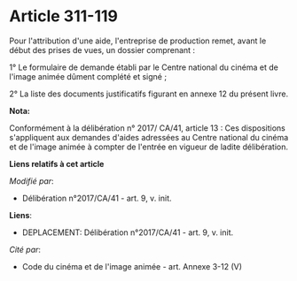 # Article 311-119

Pour l'attribution d'une aide, l'entreprise de production remet, avant le début des prises de vues, un dossier comprenant :

1° Le formulaire de demande établi par le Centre national du cinéma et de l'image animée dûment complété et signé ;

2° La liste des documents justificatifs figurant en annexe 12 du présent livre.

**Nota:**

Conformément à la délibération n° 2017/ CA/41, article 13 : Ces dispositions s'appliquent aux demandes d'aides adressées au
Centre national du cinéma et de l'image animée à compter de l'entrée en vigueur de ladite délibération.

**Liens relatifs à cet article**

_Modifié par_:

  - Délibération n°2017/CA/41 - art. 9, v. init.

**Liens**:

  - DEPLACEMENT: Délibération n°2017/CA/41 - art. 9, v. init.

_Cité par_:

  - Code du cinéma et de l'image animée - art. Annexe 3-12 (V)
